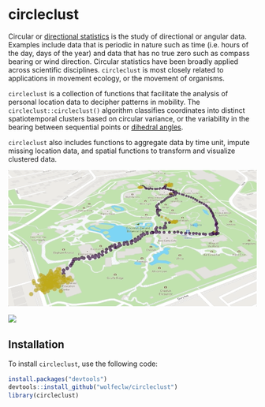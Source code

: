 # circleclust

Circular or [directional statistics](https://en.wikipedia.org/wiki/Directional_statistics) is the study of directional or angular data.  Examples include data that is periodic in nature such as time (i.e. hours of the day, days of the year) and data that has no true zero such as compass bearing or wind direction. Circular statistics have been broadly applied across scientific disciplines. `circleclust` is most closely related to applications in movement ecology, or the movement of organisms.

`circleclust` is a collection of functions that facilitate the analysis of personal location data to decipher patterns in mobility.  The `circleclust::circleclust()` algorithm classifies coordinates into distinct spatiotemporal clusters based on circular variance, or the variability in the bearing between sequential points or [dihedral angles](https://en.wikipedia.org/wiki/Dihedral_angle).

`circleclust` also includes functions to aggregate data by time unit, impute missing location data, and spatial functions to transform and visualize clustered data.

![](zoo_deck.gif)

![](hc_zoo.gif)

## Installation

To install `circleclust`, use the following code:

``` r
install.packages("devtools")
devtools::install_github("wolfeclw/circleclust")
library(circleclust)
```
